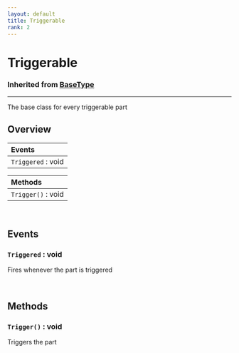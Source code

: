```yaml
---
layout: default
title: Triggerable
rank: 2
---
```


# Triggerable
### Inherited from [BaseType](/cosmicjunk.lua/docs/types/BaseType)

***

The base class for every triggerable part

## Overview

|**Events**                                             |
| :---------------------------------------------------- |
|`Triggered` : void                                     |

|**Methods**                                              |
| :------------------------------------------------------ |
|`Trigger()` : void                                       |

<br />

## Events

### `Triggered` : void

Fires whenever the part is triggered

<br />

## Methods

### `Trigger()` : void

Triggers the part
